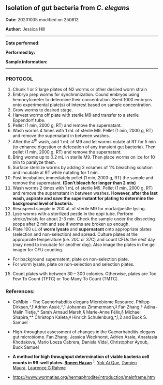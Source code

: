 ﻿## Isolation of gut bacteria from *C. elegans*
 
**Date:** 20231005 modified on 250812

**Author:** Jessica Hill

---

**Date performed:**

**Performed by:**

**Sample information:**

---

### PROTOCOL
1. Chunk 1 or 2 large plates of N2 worms or other desired worm strain
2. Embryo prep worms for synchronization. Cound embryos using hemocytometer to determine their concentration. Seed 1000 embryos onto experimental plate(s) of interest based on sample concentration.
3. Grow worms to desired stage.
4. Harvest worms off plate with sterile M9 and transfer to a sterile Eppendorf tube.
5. Pellet (1 min, 2000 g, RT) and remove the supernatant. 
6. Wash worms 4 times with 1 mL of sterile M9. Pellet (1 min, 2000 g, RT) and remove the supernatant in between washes. 
7. After the 4<sup>th</sup> wash, add 1 mL of M9 and let worms nutate at RT for 5 min (to enhance digestion or defecation of any transient gut bacteria). Then pellet (1 min, 2000 g, RT) and remove the supernatant.
8. Bring worms up to 0.2 mL in sterile M9. Then place worms on ice for 10 min to paralyze them. 
9. Surface sterilize worms by adding 3 volumes of 1% bleaching solution and incubate at RT while nutating for 1 min. 
10. Post incubation, immediately pellet (1 min, 2000 g, RT) the sample and remove the supernatant. **(Don’t bleach for longer than 2 min)**
11. Wash worms 2 times with 1 mL of sterile M9. Pellet (1 min, 2000 g, RT) and remove the supernatant in between washes. **However, after the last wash, aspirate** **and save the supernatant for plating to determine the background level of bacteria.** 
12. Resuspend sample in 200 uL of sterile M9 for mortar/pestle lysing. 
13. Lyse worms with a sterilized pestle in the eppi tube. Perform stroke/twists for about 2-3 min. Check the sample under the dissecting scope after 2 min and see if worms are broken up enough.  
14. Plate 100 uL of **worm lysate** and **supernatant** onto appropriate plates (selection and non-selection) and spread. Culture plates at the appropriate temperature (i.e. 20C or 37C) and count CFUs the next day (may need to incubate for another day). Also image the plates in the gel imager for CFU counting.
  - For background supernatent, plate on non-selection plate.
  - For worm lysate, plate on non-selection and selection plates.
15. Count plates with between 30 – 300 colonies. Otherwise, plates are Too Few To Count (TFTC) or Too Many To Count (TMTC).

### References:
- CeMbio - The Caenorhabditis elegans Microbiome Resource. Philipp Dirksen,\*,1 Adrien Assié,†,1 Johannes Zimmermann,‡ Fan Zhang,† Adina-Malin Tietje,\* Sarah Arnaud Marsh,§ Marie-Anne Félix,§ Michael Shapira,\*\* Christoph Kaleta,‡ Hinrich Schulenburg,\*,1,2 and Buck S. Samuel

- High-throughput assessment of changes in the Caenorhabditis elegans gut microbiome. Fan Zhang, Jessica Weckhorst, Adrien Assie, Anastasia Khodakova, Mario Loeza Cabrera, Daniela Vidal, Christopher Ayoub, Buck Samuel

- **A method for high throughput determination of viable bacteria cell counts in 96-well plates. [Ronen Hazan](https://pubmed.ncbi.nlm.nih.gov/?term=Hazan+R&cauthor_id=23148795)** <sup>[1</sup>](https://pubmed.ncbi.nlm.nih.gov/23148795/#affiliation-1 "Department of Surgery, Harvard Medical School and Massachusetts General Hospital, Boston, MA 02114, USA.")</sup>, [Yok-Ai Que](https://pubmed.ncbi.nlm.nih.gov/?term=Que+YA&cauthor_id=23148795), [Damien Maura](https://pubmed.ncbi.nlm.nih.gov/?term=Maura+D&cauthor_id=23148795), [Laurence G Rahme](https://pubmed.ncbi.nlm.nih.gov/?term=Rahme+LG&cauthor_id=23148795)

- <https://www.wormatlas.org/hermaphrodite/introduction/mainframe.htm>


